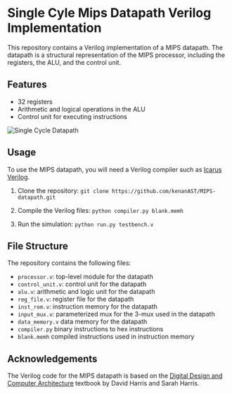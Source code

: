 # Single Cyle Mips Datapath Verilog Implementation

This repository contains a Verilog implementation of a MIPS datapath. The datapath is a structural representation of the MIPS processor, including the registers, the ALU, and the control unit.

## Features

- 32 registers
- Arithmetic and logical operations in the ALU
- Control unit for executing instructions

<img src="https://lh6.googleusercontent.com/L1gyIvhlpWgn1T1rcDtjqgNyDG8LKC7u-3gh7kYfz69Fw-Va1dhMRUrXmBpLUPVjieGwPil5mKpkf0A=w1903-h979" alt="Single Cycle Datapath" />

## Usage

To use the MIPS datapath, you will need a Verilog compiler such as [Icarus Verilog](http://iverilog.icarus.com/).

1. Clone the repository:
`git clone https://github.com/kenanAST/MIPS-datapath.git`

2. Compile the Verilog files:
`python compiler.py blank.memh`

3. Run the simulation:
`python run.py testbench.v`


## File Structure

The repository contains the following files:

- `processor.v`: top-level module for the datapath
- `control_unit.v`: control unit for the datapath
- `alu.v`: arithmetic and logic unit for the datapath
- `reg_file.v`: register file for the datapath
- `inst_rom.v`: instruction memory for the datapath
- `input_mux.v`: parameterized mux for the 3-mux used in the datapath
- `data_memory.v` data memory for the datapath
- `compiler.py` binary instructions to hex instructions
- `blank.memh` compiled instructions used in instruction memory

## Acknowledgements

The Verilog code for the MIPS datapath is based on the [Digital Design and Computer Architecture](https://www.elsevier.com/books/digital-design-and-computer-architecture/harris/978-0-12-385471-3) textbook by David Harris and Sarah Harris.

